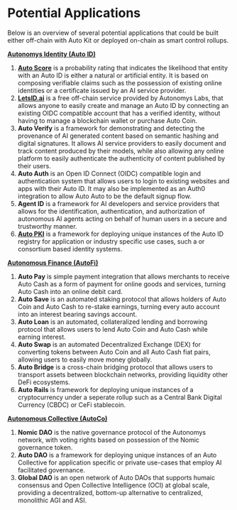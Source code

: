 # Potential Applications

Below is an overview of several potential applications that could be built either off-chain with Auto Kit or deployed on-chain as smart control rollups.

[**Autonomys Identity (Auto ID)**](../autonomys-solutions/autoid/)

1. [**Auto Score**](../autonomys-solutions/autokit/list-of-potential-applications-built-with-auto-kit/auto-score/) is a probability rating that indicates the likelihood that entity with an Auto ID is either a natural or artificial entity. It is based on composing verifiable claims such as the possession of existing online identities or a certificate issued by an AI service provider.
2. [**LetsID.ai**](../autonomys-solutions/autokit/list-of-potential-applications-built-with-auto-kit/letsid.ai/what-is-letsid.ai.md) is a free off-chain service provided by Autonomys Labs, that allows anyone to easily create and manage an Auto ID by connecting an existing OIDC compatible account that has a verified identity, without having to manage a blockchain wallet or purchase Auto Coin.
3. **Auto Verify** is a framework for demonstrating and detecting the provenance of AI generated content based on semantic hashing and digital signatures. It allows AI service providers to easily document and track content produced by their models, while also allowing any online platform to easily authenticate the authenticity of content published by their users.
4. **Auto Auth** is an Open ID Connect (OIDC) compatible login and authentication system that allows users to login to existing websites and apps with their Auto ID. It may also be implemented as an Auth0 integration to allow Auto Auto to be the default signup flow.
5. **Agent ID** is a framework for AI developers and service providers that allows for the identification, authentication, and authorization of autonomous AI agents acting on behalf of human users in a secure and trustworthy manner.
6. [**Auto PKI**](../autonomys-solutions/autopki/autopki.md) is a framework for deploying unique instances of the Auto ID registry for application or industry specific use cases, such a or consortium based identity systems.

[**Autonomous Finance (AutoFi)**](../autonomys-solutions/autofi/)

1. **Auto Pay** is simple payment integration that allows merchants to receive Auto Cash as a form of payment for online goods and services, turning Auto Cash into an online debit card.
2. **Auto Save** is an automated staking protocol that allows holders of Auto Coin and Auto Cash to re-stake earnings, turning every auto account into an interest bearing savings account.
3. **Auto Loan** is an automated, collateralized lending and borrowing protocol that allows users to lend Auto Coin and Auto Cash while earning interest.
4. **Auto Swap** is an automated Decentralized Exchange (DEX) for converting tokens between Auto Coin and all Auto Cash fiat pairs, allowing users to easily move money globally.
5. **Auto Bridge** is a cross-chain bridging protocol that allows users to transport assets between blockchain networks, providing liquidity other DeFi ecosystems.
6. **Auto Rails** is framework for deploying unique instances of a cryptocurrency under a seperate rollup such as a Central Bank Digital Currency (CBDC) or CeFi stablecoin.

[**Autonomous Collective (AutoCo)**](../autonomys-solutions/autoco/)

1. **Nomic DAO** is the native governance protocol of the Autonomys network, with voting rights based on possession of the Nomic governance token.
2. **Auto DAO** is a framework for deploying unique instances of an Auto Collective for application specific or private use-cases that employ AI facilitated governance.
3. **Global DAO** is an open network of Auto DAOs that supports humaic consensus and Open Collective Intelligence (OCI) at global scale, providing a decentralized, bottom-up alternative to centralized, monolithic AGI and ASI.
